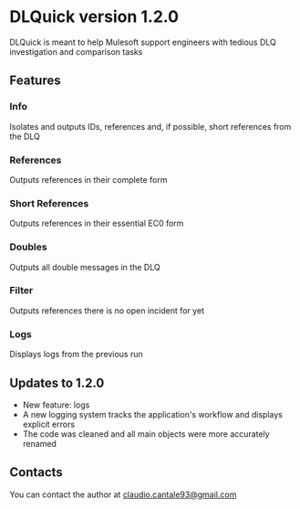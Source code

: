 # DLQuick version 1.2.0

DLQuick is meant to help Mulesoft support engineers with tedious DLQ investigation and comparison tasks

## Features

### Info
Isolates and outputs IDs, references and, if possible, short references from the DLQ

### References
Outputs references in their complete form

### Short References
Outputs references in their essential EC0 form

### Doubles
Outputs all double messages in the DLQ

### Filter
Outputs references there is no open incident for yet

### Logs
Displays logs from the previous run

## Updates to 1.2.0

- New feature: logs
- A new logging system tracks the application's workflow and displays explicit errors
- The code was cleaned and all main objects were more accurately renamed

## Contacts
You can contact the author at claudio.cantale93@gmail.com
